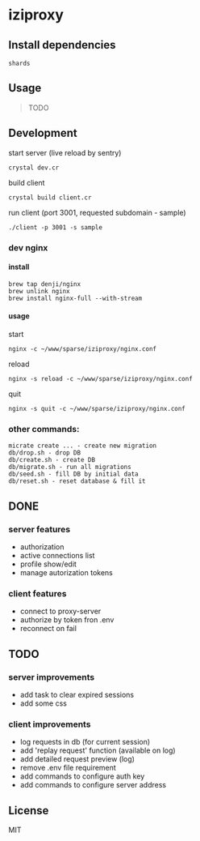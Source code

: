# iziproxy

## Install dependencies
```
shards
```

## Usage

> TODO

## Development
start server (live reload by sentry)

```
crystal dev.cr
```

build client

```
crystal build client.cr
```

run client (port 3001, requested subdomain - sample)

```
./client -p 3001 -s sample
```

### dev nginx

#### install

```
brew tap denji/nginx
brew unlink nginx
brew install nginx-full --with-stream
```

#### usage

start
```
nginx -c ~/www/sparse/iziproxy/nginx.conf
```
reload
```
nginx -s reload -c ~/www/sparse/iziproxy/nginx.conf
```
quit
```
nginx -s quit -c ~/www/sparse/iziproxy/nginx.conf
```

### other commands:

```
micrate create ... - create new migration
db/drop.sh - drop DB
db/create.sh - create DB
db/migrate.sh - run all migrations
db/seed.sh - fill DB by initial data
db/reset.sh - reset database & fill it
```

## DONE
### server features
 - authorization
 - active connections list
 - profile show/edit
 - manage autorization tokens

### client features
 - connect to proxy-server
 - authorize by token fron .env
 - reconnect on fail

## TODO
### server improvements
 - add task to clear expired sessions
 - add some css

### client improvements
 - log requests in db (for current session)
 - add 'replay request' function (available on log)
 - add detailed request preview (log)
 - remove .env file requirement
 - add commands to configure auth key
 - add commands to configure server address

## License
MIT
